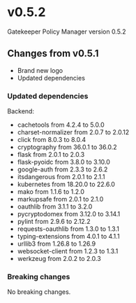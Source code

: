 # v0.5.2

Gatekeeper Policy Manager version 0.5.2

## Changes from v0.5.1

- Brand new logo
- Updated dependencies

### Updated dependencies

Backend:

- cachetools from 4.2.4 to 5.0.0
- charset-normalizer from 2.0.7 to 2.0.12
- click from 8.0.3 to 8.0.4
- cryptography from 36.0.1 to 36.0.2
- flask from 2.0.1 to 2.0.3
- flask-pyoidc from 3.8.0 to 3.10.0
- google-auth from 2.3.3 to 2.6.2
- itsdangerous from 2.0.1 to 2.1.1
- kubernetes from 18.20.0 to 22.6.0
- mako from 1.1.6 to 1.2.0
- markupsafe from 2.0.1 to 2.1.0
- oauthlib from 3.1.1 to 3.2.0
- pycryptodomex from 3.12.0 to 3.14.1
- pylint from 2.9.6 to 2.12.2
- requests-oauthlib from 1.3.0 to 1.3.1
- typing-extensions from 4.0.1 to 4.1.1
- urllib3 from 1.26.8 to 1.26.9
- websocket-client from 1.2.3 to 1.3.1
- werkzeug from 2.0.2 to 2.0.3

### Breaking changes

No breaking changes.
